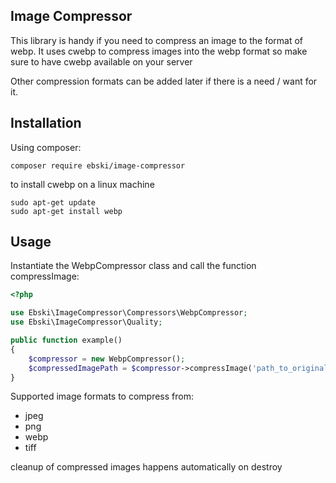 ## Image Compressor
This library is handy if you need to compress an image to the format of webp. 
It uses cwebp to compress images into the webp format so make sure to have cwebp available on your server

Other compression formats can be added later if there is a need / want for it.

## Installation
Using composer:
```
composer require ebski/image-compressor
```

to install cwebp on a linux machine
```
sudo apt-get update
sudo apt-get install webp
```

## Usage
Instantiate the WebpCompressor class and call the function compressImage:
```php
<?php

use Ebski\ImageCompressor\Compressors\WebpCompressor;
use Ebski\ImageCompressor\Quality;

public function example()
{
    $compressor = new WebpCompressor();
    $compressedImagePath = $compressor->compressImage('path_to_original_image', Quality::MEDIUM);
}
```
Supported image formats to compress from:
- jpeg
- png
- webp
- tiff

cleanup of compressed images happens automatically on destroy
